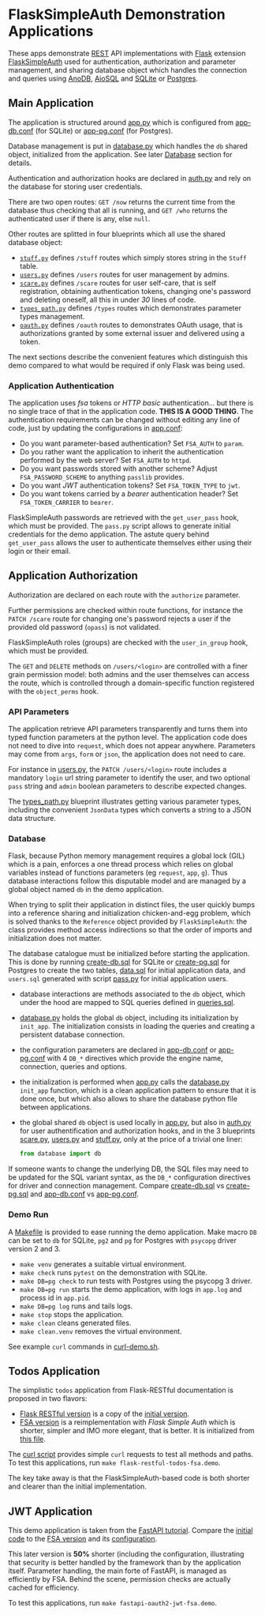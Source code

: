 # FlaskSimpleAuth Demonstration Applications

These apps demonstrate [REST](https://en.wikipedia.org/wiki/Representational_state_transfer)
API implementations with [Flask](https://palletsprojects.com/p/flask/) extension
[FlaskSimpleAuth](https://pypi.org/project/FlaskSimpleAuth/) used for
authentication, authorization and parameter management, and sharing database
object which handles the connection and queries using [AnoDB](https://pypi.org/project/anodb/),
[AioSQL](https://pypi.org/project/aiosql/) and [SQLite](https://sqlite.org)
or [Postgres](https://postgresql.org).

## Main Application

The application is structured around [app.py](app.py) which is configured from
[app-db.conf](app-db.conf) (for SQLite) or
[app-pg.conf](app-pg.conf) (for Postgres).

Database management is put in [database.py](database.py) which handles the `db`
shared object, initialized from the application.
See later [Database](#database) section for details.

Authentication and authorization hooks are declared in [auth.py](auth.py)
and rely on the database for storing user credentials.

There are two open routes: `GET /now` returns the current time from the database
thus checking that all is running, and `GET /who` returns the authenticated user
if there is any, else `null`.

Other routes are splitted in four blueprints which all use the shared database
object:

- [`stuff.py`](stuff.py) defines `/stuff` routes which simply stores string in the
  `Stuff` table.
- [`users.py`](users.py) defines `/users` routes for user management by admins.
- [`scare.py`](scare.py) defines `/scare` routes for user self-care, that is
  self registration, obtaining authentication tokens, changing one's password
  and deleting oneself, all this in under *30* lines of code.
- [`types_path.py`](types_path.py) defines `/types` routes which demonstrates
  parameter types management.
- [`oauth.py`](oauth.py) defines `/oauth` routes to demonstrates OAuth usage,
  that is authorizations granted by some external issuer and delivered using
  a token.

The next sections describe the convenient features which distinguish this
demo compared to what would be required if only Flask was being used.

### Application Authentication

The application uses *fsa* tokens or *HTTP basic* authentication… but there
is no single trace of that in the application code. **THIS IS A GOOD THING**.
The authentication requirements can be changed without editing any line
of code, just by updating the configurations in [app.conf](app.conf):

- Do you want parameter-based authentication? Set `FSA_AUTH` to `param`.
- Do you rather want the application to inherit the authentication performed
  by the web server? Set `FSA_AUTH` to `httpd`.
- Do you want passwords stored with another scheme? Adjust `FSA_PASSWORD_SCHEME`
  to anything `passlib` provides.
- Do you want *JWT* authentication tokens? Set `FSA_TOKEN_TYPE` to `jwt`.
- Do you want tokens carried by a *bearer* authentication header?
  Set `FSA_TOKEN_CARRIER` to `bearer`.

FlaskSimpleAuth passwords are retrieved with the `get_user_pass` hook,
which must be provided.
The `pass.py` script allows to generate initial credentials for the
demo application.
The astute query behind `get_user_pass` allows the user to authenticate
themselves either using their login or their email.

## Application Authorization

Authorization are declared on each route with the `authorize` parameter.

Further permissions are checked within route functions, for instance
the `PATCH /scare` route for changing one's password rejects a user if the
provided old password (`opass`) is not validated.

FlaskSimpleAuth roles (groups) are checked with the `user_in_group` hook,
which must be provided.

The `GET` and `DELETE` methods on `/users/<login>` are controlled with
a finer grain permission model: both admins and the user themselves can access
the route, which is controlled through a domain-specific function registered
with the `object_perms` hook.

### API Parameters

The application retrieve API parameters transparently and turns them
into typed function parameters at the python level. The application code
does not need to dive into `request`, which does not appear anywhere.
Parameters may come from `args`, `form` or `json`, the application
does not need to care.

For instance in [users.py](users.py), the `PATCH /users/<login>` route
includes a mandatory `login` url string parameter to identify the user,
and two optional `pass` string and `admin` boolean parameters to describe
expected changes.

The [types\_path.py](types_path.py) blueprint illustrates getting
various parameter types, including the convenient `JsonData` types
which converts a string to a JSON data structure.

### Database

Flask, because Python memory management requires a global lock (GIL) which
is a pain, enforces a one thread process which relies on global
variables instead of functions parameters (eg `request`, `app`, `g`).
Thus database interactions follow this disputable model and are managed by
a global object named `db` in the demo application.

When trying to split their application in distinct files, the user quickly
bumps into a reference sharing and initialization chicken-and-egg problem,
which is solved thanks to the `Reference` object provided by `FlaskSimpleAuth`:
the class provides method access indirections so that the order of imports
and initialization does not matter.

The database catalogue must be initialized before starting the application.
This is done by running [create-db.sql](create-db.sql) for SQLite or
[create-pg.sql](create-pg.sql) for Postgres to create the two tables,
[data.sql](data.sql) for initial application data, and
`users.sql` generated with script [pass.py](pass.py)
for initial application users.

- database interactions are methods associated to the `db` object, which
  under the hood are mapped to SQL queries defined in [queries.sql](queries.sql).
- [database.py](database.py) holds the global `db` object, including its
  initialization by `init_app`. The initialization consists in loading the
  queries and creating a persistent database connection.
- the configuration parameters are declared in [app-db.conf](app-db.conf)
  or [app-pg.conf](app-pg.conf) with 4 `DB_*` directives which provide the
  engine name, connection, queries and options.
- the initialization is performed when [app.py](app.py) calls the
  [database.py](database.py) `init_app` function, which is a clean application
  pattern to ensure that it is done once, but which also allows to share the
  database python file between applications.
- the global shared `db` object is used locally in [app.py](app.py), but also in
  [auth.py](auth.py) for user authentification and authorization hooks, and in the
  3 blueprints [scare.py](scare.py), [users.py](users.py) and [stuff.py](stuff.py),
  only at the price of a trivial one liner:

  ```python
  from database import db
  ```

If someone wants to change the underlying DB, the SQL files may need to be updated
for the SQL variant syntax, as the `DB_*` configuration directives for driver
and connection management.
Compare [create-db.sql](create-db.sql) vs [create-pg.sql](create-pg.sql)
and [app-db.conf](app-db.conf) vs [app-pg.conf](app-pg.conf).

### Demo Run

A [Makefile](Makefile) is provided to ease running the demo application.
Make macro `DB` can be set to `db` for SQLite, `pg2` and `pg` for Postgres
with `psycopg` driver version 2 and 3.

- `make venv` generates a suitable virtual environment.
- `make check` runs `pytest` on the demonstration with SQLite.
- `make DB=pg check` to run tests with Postgres using the psycopg 3 driver.
- `make DB=pg run` starts the demo application, with logs in `app.log` and
   process id in `app.pid`.
- `make DB=pg log` runs and tails logs.
- `make stop` stops the application.
- `make clean` cleans generated files.
- `make clean.venv` removes the virtual environment.

See example `curl` commands in [curl-demo.sh](curl-demo.sh).

## Todos Application

The simplistic `todos` application from Flask-RESTful documentation is proposed
in two flavors:

- [Flask RESTful version](flask-restful-todos-init.py) is a copy of the
  [initial version](https://github.com/flask-restful/flask-restful/blob/master/examples/todo.py).
- [FSA version](flask-restful-todos-fsa.py) is a reimplementation with *Flask Simple Auth*
  which is shorter, simpler and IMO more elegant, that is better.
  It is initialized from [this file](flask-restful-todos-fsa.conf).

The [curl script](flask-restful-todos-curl.sh) provides simple `curl` requests
to test all methods and paths.
To test this applications, run `make flask-restful-todos-fsa.demo`.

The key take away is that the FlaskSimpleAuth-based code is both shorter and
clearer than the initial implementation.

## JWT Application

This demo application is taken from the
[FastAPI tutorial](https://fastapi.tiangolo.com/tutorial/security/oauth2-jwt/).
Compare the [initial code](fastapi-oauth2-jwt-init.py) to the
[FSA version](fastapi-oauth2-jwt-fsa.py) and its
[configuration](fastapi-oauth2-jwt-fsa.conf).

This later version is **50%** shorter (including the configuration,
illustrating that security is better handled by the framework than by
the application itself.
Parameter handling, the main forte of FastAPI, is managed as efficiently by FSA.
Behind the scene, permission checks are actually cached for efficiency.

To test this applications, run `make fastapi-oauth2-jwt-fsa.demo`.
